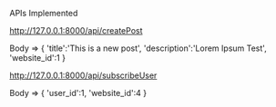 APIs Implemented

http://127.0.0.1:8000/api/createPost

Body =>
{
    'title':'This is a new post',
    'description':'Lorem Ipsum Test',
    'website_id':1
}


http://127.0.0.1:8000/api/subscribeUser

Body => 
{
    'user_id':1,
    'website_id':4
}